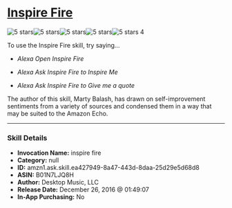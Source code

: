 # [Inspire Fire](http://alexa.amazon.com/#skills/amzn1.ask.skill.ea427949-8a47-443d-8daa-25d29e5d68d8)
![5 stars](../../images/ic_star_black_18dp_1x.png)![5 stars](../../images/ic_star_black_18dp_1x.png)![5 stars](../../images/ic_star_black_18dp_1x.png)![5 stars](../../images/ic_star_black_18dp_1x.png)![5 stars](../../images/ic_star_black_18dp_1x.png) 4

To use the Inspire Fire skill, try saying...

* *Alexa Open Inspire Fire*

* *Alexa Ask Inspire Fire to Inspire Me*

* *Alexa Ask Inspire Fire to Give me a quote*

The author of this skill, Marty Balash, has drawn on self-improvement sentiments from a variety of sources and condensed them  in a way that may be suited to the Amazon Echo.

***

### Skill Details

* **Invocation Name:** inspire fire
* **Category:** null
* **ID:** amzn1.ask.skill.ea427949-8a47-443d-8daa-25d29e5d68d8
* **ASIN:** B01N7LJQ8H
* **Author:** Desktop Music, LLC
* **Release Date:** December 26, 2016 @ 01:49:07
* **In-App Purchasing:** No
